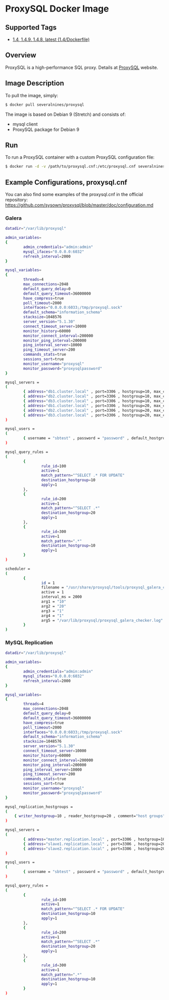 # ProxySQL Docker Image #

## Supported Tags ##

* [1.4, 1.4.9. 1.4.8, latest (1.4/Dockerfile)](https://github.com/severalnines/proxysql-docker/blob/master/1.4/Dockerfile)


## Overview ##

ProxySQL is a high-performance SQL proxy. Details at [ProxySQL](http://www.proxysql.com/) website.

## Image Description ##

To pull the image, simply:
```bash
$ docker pull severalnines/proxysql
```

The image is based on Debian 9 (Stretch) and consists of:
* mysql client
* ProxySQL package for Debian 9

## Run ##

To run a ProxySQL container with a custom ProxySQL configuration file:
```bash
$ docker run -d -v /path/to/proxysql.cnf:/etc/proxysql.cnf severalnines/proxysql
```

## Example Configurations, proxysql.cnf ##

You can also find some examples of the proxysql.cnf in the official repository: https://github.com/sysown/proxysql/blob/master/doc/configuration.md

### Galera ###

```bash
datadir="/var/lib/proxysql"

admin_variables=
{
        admin_credentials="admin:admin"
        mysql_ifaces="0.0.0.0:6032"
        refresh_interval=2000
}

mysql_variables=
{
        threads=4
        max_connections=2048
        default_query_delay=0
        default_query_timeout=36000000
        have_compress=true
        poll_timeout=2000
        interfaces="0.0.0.0:6033;/tmp/proxysql.sock"
        default_schema="information_schema"
        stacksize=1048576
        server_version="5.1.30"
        connect_timeout_server=10000
        monitor_history=60000
        monitor_connect_interval=200000
        monitor_ping_interval=200000
        ping_interval_server=10000
        ping_timeout_server=200
        commands_stats=true
        sessions_sort=true
        monitor_username="proxysql"
        monitor_password="proxysqlpassword"
}

mysql_servers =
(
        { address="db1.cluster.local" , port=3306 , hostgroup=10, max_connections=100 },
        { address="db2.cluster.local" , port=3306 , hostgroup=10, max_connections=100 },
        { address="db3.cluster.local" , port=3306 , hostgroup=10, max_connections=100 },
        { address="db1.cluster.local" , port=3306 , hostgroup=20, max_connections=100 },
        { address="db2.cluster.local" , port=3306 , hostgroup=20, max_connections=100 },
        { address="db3.cluster.local" , port=3306 , hostgroup=20, max_connections=100 }
)

mysql_users =
(
        { username = "sbtest" , password = "password" , default_hostgroup = 10 , active = 1 }
)

mysql_query_rules =
(
        {
                rule_id=100
                active=1
                match_pattern="^SELECT .* FOR UPDATE"
                destination_hostgroup=10
                apply=1
        },
        {
                rule_id=200
                active=1
                match_pattern="^SELECT .*"
                destination_hostgroup=20
                apply=1
        },
        {
                rule_id=300
                active=1
                match_pattern=".*"
                destination_hostgroup=10
                apply=1
        }
)

scheduler =
(
        {
                id = 1
                filename = "/usr/share/proxysql/tools/proxysql_galera_checker.sh"
                active = 1
                interval_ms = 2000
                arg1 = "10"
                arg2 = "20"
                arg3 = "1"
                arg4 = "1"
                arg5 = "/var/lib/proxysql/proxysql_galera_checker.log"
        }
)

```

### MySQL Replication ###

```bash
datadir="/var/lib/proxysql"

admin_variables=
{
        admin_credentials="admin:admin"
        mysql_ifaces="0.0.0.0:6032"
        refresh_interval=2000
}

mysql_variables=
{
        threads=4
        max_connections=2048
        default_query_delay=0
        default_query_timeout=36000000
        have_compress=true
        poll_timeout=2000
        interfaces="0.0.0.0:6033;/tmp/proxysql.sock"
        default_schema="information_schema"
        stacksize=1048576
        server_version="5.1.30"
        connect_timeout_server=10000
        monitor_history=60000
        monitor_connect_interval=200000
        monitor_ping_interval=200000
        ping_interval_server=10000
        ping_timeout_server=200
        commands_stats=true
        sessions_sort=true
        monitor_username="proxysql"
        monitor_password="proxysqlpassword"
}

mysql_replication_hostgroups =
(
	{ writer_hostgroup=10 , reader_hostgroup=20 , comment="host groups" }
)

mysql_servers =
(
        { address="master.replication.local" , port=3306 , hostgroup=10, max_connections=100 , max_replication_lag = 5 },
        { address="slave1.replication.local" , port=3306 , hostgroup=20, max_connections=100 , max_replication_lag = 5 },
        { address="slave2.replication.local" , port=3306 , hostgroup=20, max_connections=100 , max_replication_lag = 5 }
)

mysql_users =
(
        { username = "sbtest" , password = "password" , default_hostgroup = 10 , active = 1 }
)

mysql_query_rules =
(
        {
                rule_id=100
                active=1
                match_pattern="^SELECT .* FOR UPDATE"
                destination_hostgroup=10
                apply=1
        },
        {
                rule_id=200
                active=1
                match_pattern="^SELECT .*"
                destination_hostgroup=20
                apply=1
        },
        {
                rule_id=300
                active=1
                match_pattern=".*"
                destination_hostgroup=10
                apply=1
        }
)
```
